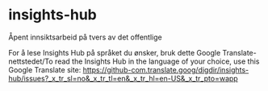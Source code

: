 # insights-hub
Åpent innsiktsarbeid på tvers av det offentlige

For å lese Insights Hub på språket du ønsker, bruk dette Google Translate-nettstedet/To read the Insights Hub in the language of your choice, use this Google Translate site: https://github-com.translate.goog/digdir/insights-hub/issues?_x_tr_sl=no&_x_tr_tl=en&_x_tr_hl=en-US&_x_tr_pto=wapp
